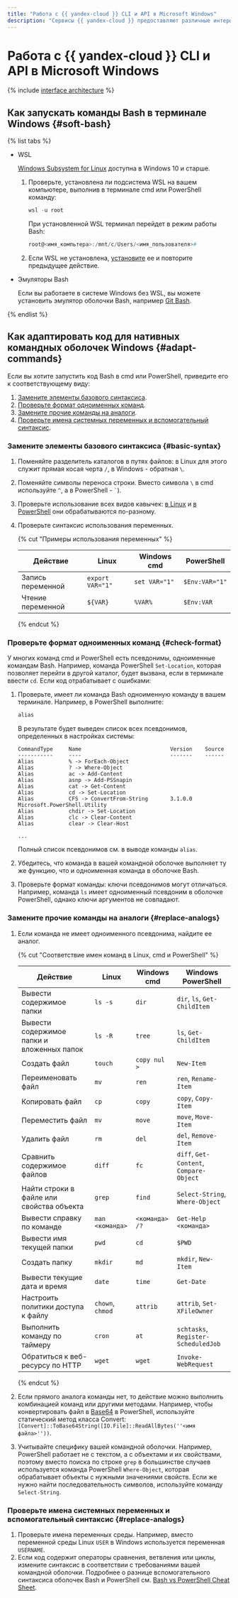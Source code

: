 ```yaml
---
title: "Работа с {{ yandex-cloud }} CLI и API в Microsoft Windows"
description: "Сервисы {{ yandex-cloud }} предоставляют различные интерфейсы для решения ваших задач."
---
```


# Работа с {{ yandex-cloud }} CLI и API в Microsoft Windows

{% include [interface architecture](../../_includes/overview/console-syntax.md) %}

## Как запускать команды Bash в терминале Windows {#soft-bash}

{% list tabs %}

- WSL

  [Windows Subsystem for Linux](https://ru.wikipedia.org/wiki/Windows_Subsystem_for_Linux) доступна в Windows 10 и старше.

  1. Проверьте, установлена ли подсистема WSL на вашем компьютере, выполнив в терминале cmd или PowerShell команду:

     ```powershell
     wsl -u root
      ```

     При установленной WSL терминал перейдет в режим работы Bash:

     ```powershell
     root@<имя_компьтера>:/mnt/c/Users/<имя_пользователя>#
     ```

  1. Если WSL не установлена, [установите](https://learn.microsoft.com/en-us/windows/wsl/install) ее и повторите предыдущее действие.

- Эмуляторы Bash

  Если вы работаете в системе Windows без WSL, вы можете установить эмулятор оболочки Bash, например [Git Bash](https://gitforwindows.org/).

{% endlist %}

## Как адаптировать код для нативных командных оболочек Windows {#adapt-commands}

Если вы хотите запустить код Bash в cmd или PowerShell, приведите его к соответствующему виду:

1. [Замените элементы базового синтаксиса](#basic-syntax).
1. [Проверьте формат одноименных команд](#basic-syntax).
1. [Замените прочие команды на аналоги](#replace-analogs).
1. [Проверьте имена системных переменных и вспомогательный синтаксис](#replace-analogs).

### Замените элементы базового синтаксиса {#basic-syntax}

1. Поменяйте разделитель каталогов в путях файлов: в Linux для этого служит прямая косая черта `/`, в Windows - обратная `\`.
1. Поменяйте символы переноса строки. Вместо символа `\` в cmd используйте `^`, а в PowerShell - `` ` ``).
1. Проверьте использование всех видов кавычек: [в Linux](http://mywiki.wooledge.org/Quotes) и [в PowerShell](https://learn.microsoft.com/ru-ru/powershell/module/microsoft.powershell.core/about/about_quoting_rules?view=powershell-7) они обрабатываются по-разному.
1. Проверьте синтаксис использования переменных. 

   {% cut "Примеры использования переменных" %}

      | Действие | Linux | Windows cmd | PowerShell |
      |-------|-------|-------|--------|
      | Запись переменной | `export VAR="1"` | `set VAR="1"` | `$Env:VAR="1"` |
      | Чтение переменной | `${VAR}` |`%VAR%`|`$Env:VAR`|

   {% endcut %}

### Проверьте формат одноименных команд {#check-format}

У многих команд cmd и PowerShell есть псевдонимы, одноименные командам Bash. Например, команда PowerShell `Set-Location`, которая позволяет перейти в другой каталог, будет вызвана, если в терминале ввести `cd`.
Если код отрабатывает с ошибками:

1. Проверьте, имеет ли команда Bash одноименную команду в вашем терминале. Например, в PowerShell выполните:

   ```powershell
   alias  
   ```

   В результате будет выведен список всех псевдонимов, определенных в настройках системы:

   ```text
   CommandType     Name                            Version    Source
   -----------     ----                            -------    ------
   Alias           % -> ForEach-Object
   Alias           ? -> Where-Object
   Alias           ac -> Add-Content
   Alias           asnp -> Add-PSSnapin
   Alias           cat -> Get-Content
   Alias           cd -> Set-Location
   Alias           CFS -> ConvertFrom-String       3.1.0.0    Microsoft.PowerShell.Utility
   Alias           chdir -> Set-Location
   Alias           clc -> Clear-Content
   Alias           clear -> Clear-Host

   ...

   ```

   Полный список псевдонимов см. в выводе команды `alias`.

1. Убедитесь, что команда в вашей командной оболочке выполняет ту же функцию, что и одноименная команда в оболочке Bash.
1. Проверьте формат команды: ключи псевдонимов могут отличаться. Например, команда `ls` имеет одноименный псевдоним в оболочке PowerShell, однако ключи аргументов не совпадают.

### Замените прочие команды на аналоги {#replace-analogs}

1. Если команда не имеет одноименного псевдонима, найдите ее аналог.

   {% cut "Соответствие имен команд в Linux, cmd и PowerShell" %}

   | Действие | Linux | Windows cmd | Windows PowerShell |
   |-------|------|------|-------|
   | Вывести содержимое папки | `ls -s` | `dir` | `dir`, `ls`, `Get-ChildItem`  |
   | Вывести содержимое папки и вложенных папок | `ls -R` | `tree` | `ls`, `Get-ChildItem` |
   | Создать файл | `touch` | `copy nul > `| `New-Item`  |
   | Переименовать файл | `mv` | `ren` | `ren`, `Rename-Item` |
   | Копировать файл | `cp` | `copy` | `copy`, `Copy-Item` |
   | Переместить файл | `mv` | `move` | `move`, `Move-Item` |
   | Удалить файл | `rm` | `del` | `del`, `Remove-Item` |
   | Сравнить содержимое файлов | `diff` | `fc` | `diff`, `Get-Content`, `Compare-Object` |
   | Найти строки в файле или свойства объекта | `grep` | `find` | `Select-String`, `Where-Object` |
   | Вывести справку по команде | `man <команда>` | `<команда> /?` | `Get-Help <команда>` |
   | Вывести имя текущей папки | `pwd` | `cd` | `$PWD` |
   | Создать папку | `mkdir` | `md` | `mkdir`, `New-Item` |
   | Вывести текущие дата и время | `date` | `time` | `Get-Date` |
   | Настроить политики доступа к файлу | `chown`, `chmod` | `attrib` | `attrib`, `Set-XFileOwner` |
   | Выполнить команду по таймеру | `cron` | `at` | `schtasks`, `Register-ScheduledJob` |
   | Обратиться к веб-ресурсу по HTTP | `wget` | `wget` | `Invoke-WebRequest` |

   {% endcut %}

1. Если прямого аналога команды нет, то действие можно выполнить комбинацией команд или другими методами. Например, чтобы конвертировать файл в [Base64](https://ru.wikipedia.org/wiki/Base64) в PowerShell, используйте статический метод класса Convert: `[Convert]::ToBase64String([IO.File]::ReadAllBytes(''<имя файла>''))`.

1. Учитывайте специфику вашей командной оболочки. Например, PowerShell работает не с текстом, а с объектами и их свойствами, поэтому вместо поиска по строке `grep` в большинстве случаев используется команда PowerShell `Where-Object`, которая обрабатывает объекты с нужными значениями свойств. Если же нужно найти последовательность символов, используйте команду `Select-String`.

### Проверьте имена системных переменных и вспомогательный синтаксис {#replace-analogs}

1. Проверьте имена переменных среды. Например, вместо переменной среды Linux `USER` в Windows используется переменная `USERNAME`. 
1. Если код содержит операторы сравнения, ветвления или циклы, измените синтаксис в соответствии с требованиями вашей командной оболочки. Подробнее о разнице вспомогательного синтаксиса оболочек Bash и PowerShell см. [Bash vs PowerShell Cheat Sheet](https://blog.ironmansoftware.com/daily-powershell/bash-powershell-cheatsheet).

